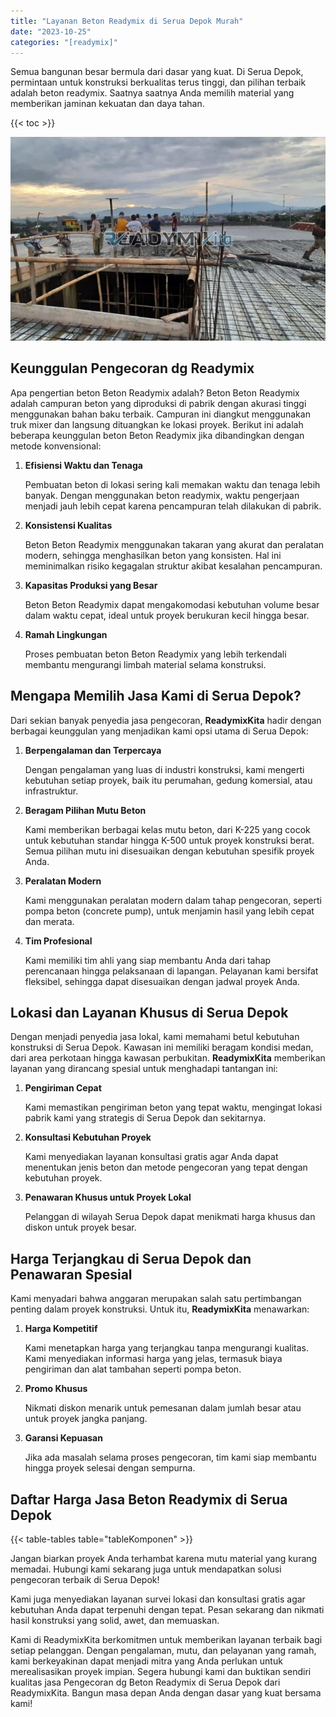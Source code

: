 ```yaml
---
title: "Layanan Beton Readymix di Serua Depok Murah"
date: "2023-10-25"
categories: "[readymix]"
---
```


Semua bangunan besar bermula dari dasar yang kuat. Di Serua Depok, permintaan untuk konstruksi berkualitas terus tinggi, dan pilihan terbaik adalah beton readymix. Saatnya saatnya Anda memilih material yang memberikan jaminan kekuatan dan daya tahan.

{{< toc >}}

![Layanan Beton Readymix di Serua Depok Murah](/images/readymix/cor-readymix-12.jpg)

## Keunggulan Pengecoran dg Readymix

Apa pengertian beton Beton Readymix adalah? Beton Beton Readymix adalah campuran beton yang diproduksi di pabrik dengan akurasi tinggi menggunakan bahan baku terbaik. Campuran ini diangkut menggunakan truk mixer dan langsung dituangkan ke lokasi proyek. Berikut ini adalah beberapa keunggulan beton Beton Readymix jika dibandingkan dengan metode konvensional:

1. **Efisiensi Waktu dan Tenaga**

   Pembuatan beton di lokasi sering kali memakan waktu dan tenaga lebih banyak. Dengan menggunakan beton readymix, waktu pengerjaan menjadi jauh lebih cepat karena pencampuran telah dilakukan di pabrik.

2. **Konsistensi Kualitas**

   Beton Beton Readymix menggunakan takaran yang akurat dan peralatan modern, sehingga menghasilkan beton yang konsisten. Hal ini meminimalkan risiko kegagalan struktur akibat kesalahan pencampuran.

3. **Kapasitas Produksi yang Besar**

   Beton Beton Readymix dapat mengakomodasi kebutuhan volume besar dalam waktu cepat, ideal untuk proyek berukuran kecil hingga besar.

4. **Ramah Lingkungan**

   Proses pembuatan beton Beton Readymix yang lebih terkendali membantu mengurangi limbah material selama konstruksi.

## Mengapa Memilih Jasa Kami di Serua Depok?

Dari sekian banyak penyedia jasa pengecoran, **ReadymixKita** hadir dengan berbagai keunggulan yang menjadikan kami opsi utama di Serua Depok:

1. **Berpengalaman dan Terpercaya**

   Dengan pengalaman yang luas di industri konstruksi, kami mengerti kebutuhan setiap proyek, baik itu perumahan, gedung komersial, atau infrastruktur.

2. **Beragam Pilihan Mutu Beton**

   Kami memberikan berbagai kelas mutu beton, dari K-225 yang cocok untuk kebutuhan standar hingga K-500 untuk proyek konstruksi berat. Semua pilihan mutu ini disesuaikan dengan kebutuhan spesifik proyek Anda.

3. **Peralatan Modern**

   Kami menggunakan peralatan modern dalam tahap pengecoran, seperti pompa beton (concrete pump), untuk menjamin hasil yang lebih cepat dan merata.

4. **Tim Profesional**

   Kami memiliki tim ahli yang siap membantu Anda dari tahap perencanaan hingga pelaksanaan di lapangan. Pelayanan kami bersifat fleksibel, sehingga dapat disesuaikan dengan jadwal proyek Anda.

## Lokasi dan Layanan Khusus di Serua Depok

Dengan menjadi penyedia jasa lokal, kami memahami betul kebutuhan konstruksi di Serua Depok. Kawasan ini memiliki beragam kondisi medan, dari area perkotaan hingga kawasan perbukitan. **ReadymixKita** memberikan layanan yang dirancang spesial untuk menghadapi tantangan ini:

1. **Pengiriman Cepat**

   Kami memastikan pengiriman beton yang tepat waktu, mengingat lokasi pabrik kami yang strategis di Serua Depok dan sekitarnya.

2. **Konsultasi Kebutuhan Proyek**

   Kami menyediakan layanan konsultasi gratis agar Anda dapat menentukan jenis beton dan metode pengecoran yang tepat dengan kebutuhan proyek.

3. **Penawaran Khusus untuk Proyek Lokal**

   Pelanggan di wilayah Serua Depok dapat menikmati harga khusus dan diskon untuk proyek besar.

## Harga Terjangkau di Serua Depok dan Penawaran Spesial

Kami menyadari bahwa anggaran merupakan salah satu pertimbangan penting dalam proyek konstruksi. Untuk itu, **ReadymixKita** menawarkan:

1. **Harga Kompetitif**

   Kami menetapkan harga yang terjangkau tanpa mengurangi kualitas. Kami menyediakan informasi harga yang jelas, termasuk biaya pengiriman dan alat tambahan seperti pompa beton.

2. **Promo Khusus**

   Nikmati diskon menarik untuk pemesanan dalam jumlah besar atau untuk proyek jangka panjang.

3. **Garansi Kepuasan**

   Jika ada masalah selama proses pengecoran, tim kami siap membantu hingga proyek selesai dengan sempurna.

## Daftar Harga Jasa Beton Readymix di Serua Depok

{{< table-tables table="tableKomponen" >}}

Jangan biarkan proyek Anda terhambat karena mutu material yang kurang memadai. Hubungi kami sekarang juga untuk mendapatkan solusi pengecoran terbaik di Serua Depok!

Kami juga menyediakan layanan survei lokasi dan konsultasi gratis agar kebutuhan Anda dapat terpenuhi dengan tepat. Pesan sekarang dan nikmati hasil konstruksi yang solid, awet, dan memuaskan.

Kami di ReadymixKita berkomitmen untuk memberikan layanan terbaik bagi setiap pelanggan. Dengan pengalaman, mutu, dan pelayanan yang ramah, kami berkeyakinan dapat menjadi mitra yang Anda perlukan untuk merealisasikan proyek impian. Segera hubungi kami dan buktikan sendiri kualitas jasa Pengecoran dg Beton Readymix di Serua Depok dari ReadymixKita. Bangun masa depan Anda dengan dasar yang kuat bersama kami!
